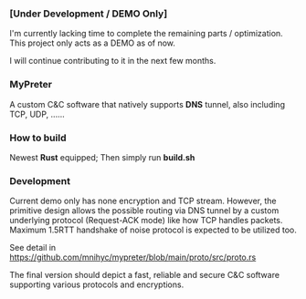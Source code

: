 ### [Under Development / DEMO Only]

I'm currently lacking time to complete the remaining parts / optimization. This project only acts as a DEMO as of now. 

I will continue contributing to it in the next few months.

### MyPreter

A custom C&C software that natively supports **DNS** tunnel, also including TCP, UDP, ......

### How to build

Newest **Rust** equipped; Then simply run **build.sh**

### Development

Current demo only has none encryption and TCP stream. However, the primitive design allows the possible routing via DNS tunnel by a custom underlying protocol (Request-ACK mode) like how TCP handles packets. Maximum 1.5RTT handshake of noise protocol is expected to be utilized too.

See detail in https://github.com/mnihyc/mypreter/blob/main/proto/src/proto.rs

The final version should depict a fast, reliable and secure C&C software supporting various protocols and encryptions.